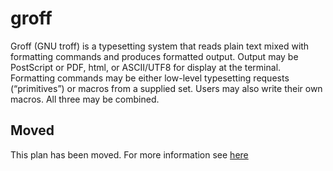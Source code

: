 # groff

Groff (GNU troff) is a typesetting system that reads plain text mixed with formatting commands and produces formatted output. Output may be PostScript or PDF, html, or ASCII/UTF8 for display at the terminal. Formatting commands may be either low-level typesetting requests (“primitives”) or macros from a supplied set. Users may also write their own macros. All three may be combined.

## Moved

This plan has been moved. For more information see [here](https://github.com/habitat-sh/core-plans#additional-plans)
